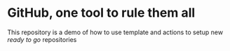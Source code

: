 # GitHub, one tool to rule them all

This repository is a demo of how to use template and actions to setup new *ready to go* repositories